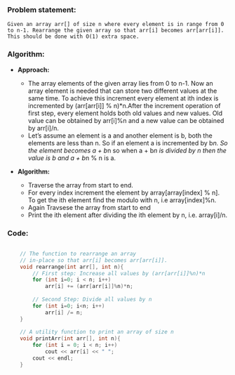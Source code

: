 ### Problem statement: 

    Given an array arr[] of size n where every element is in range from 0 to n-1. Rearrange the given array so that arr[i] becomes arr[arr[i]]. This should be done with O(1) extra space.

### Algorithm:

- **Approach:** 
  - The array elements of the given array lies from 0 to n-1. Now an array element is needed that can store two different values at the same time. To achieve this increment every element at ith index is incremented by (arr[arr[i]] % n)*n.After the increment operation of first step, every element holds both old values and new values. Old value can be obtained by arr[i]%n and a new value can be obtained by arr[i]/n.
  - Let’s assume an element is a and another element is b, both the elements are less than n. So if an element a is incremented by b*n. So the element becomes a + b*n so when a + b*n is divided by n then the value is b and a + b*n % n is a.

- **Algorithm:**
  - Traverse the array from start to end.
  - For every index increment the element by array[array[index] % n]. To get the ith element find the modulo with n, i.e array[index]%n.
  - Again Travsese the array from start to end
  - Print the ith element after dividing the ith element by n, i.e. array[i]/n.


### Code:

``` cpp

    // The function to rearrange an array  
    // in-place so that arr[i] becomes arr[arr[i]]. 
    void rearrange(int arr[], int n){ 
        // First step: Increase all values by (arr[arr[i]]%n)*n 
        for (int i=0; i < n; i++) 
            arr[i] += (arr[arr[i]]%n)*n; 
    
        // Second Step: Divide all values by n 
        for (int i=0; i<n; i++) 
            arr[i] /= n; 
    } 
  
    // A utility function to print an array of size n 
    void printArr(int arr[], int n){ 
        for (int i = 0; i < n; i++) 
            cout << arr[i] << " "; 
        cout << endl; 
    } 

```